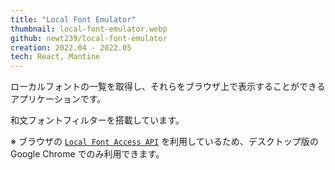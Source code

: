 ```yaml
---
title: "Local Font Emulator"
thumbnail: local-font-emulator.webp
github: newt239/local-font-emulator
creation: 2022.04 - 2022.05
tech: React, Mantine
---
```


ローカルフォントの一覧を取得し、それらをブラウザ上で表示することができるアプリケーションです。

和文フォントフィルターを搭載しています。

※ ブラウザの <a href="https://developer.mozilla.org/en-US/docs/Web/API/Local_Font_Access_API" target="_blank">`Local Font Access API`</a> を利用しているため、デスクトップ版の Google Chrome でのみ利用できます。
